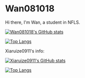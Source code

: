 # Wan081018  

Hi there, I'm Wan, a student in NFLS.  

[![Wan081018's GitHub stats](https://github-readme-stats.vercel.app/api?username=Wan081018&theme=tokyonight&show_icons=true)](https://github.com/Wan081018)

[![Top Langs](https://github-readme-stats.vercel.app/api/top-langs/?username=Wan081018&layout=compact&theme=tokyonight)](https://github.com/Wan081018)

Xiaruize0911's info:  

[![Xiaruize0911's GitHub stats](https://github-readme-stats.vercel.app/api?username=Xiaruize0911&theme=tokyonight&show_icons=true)](https://github.com/xiaruize0911)  

[![Top Langs](https://github-readme-stats.vercel.app/api/top-langs/?username=Xiaruize0911&layout=compact&theme=tokyonight)](https://github.com/xiaruize0911) 
